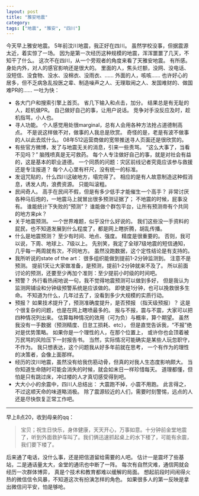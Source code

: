 ```yaml
---
layout: post
title: "雅安地震"
category: 
tags: ["地震", "雅安", "四川"]
---
```


今天早上雅安地震。
5年前汶川地震，我正好在四川。
虽然学校没事，但据震源太近，着实惊了一场。
因为是第一次经历这种规模的地震，浑浑噩噩了几天，不知干了什么。
这次不在四川，从一个旁观者的角度来看了天雅安地震。
有所感。
身处内外，对人的感官影响还是很大的。
里面的人，焦头烂额，没网、没电话、没短信、没食物、没水、没棉衣、没雨衣、……
外面的人，咳咳……
也许好心的居多，但不乏病急乱投医之辈、制造噪声之人、无理取闹之人、发国难财的、做国难PR的……
一吐为快：

   * 各大门户和搜索引擎上首页。
   省几下输入和点击，加分。
   结果总是有无耻的人，趁机做PR。
   自己做好自己的事，让用户说话。
   竞争对手没反应及时，趁机指骂，小人也。
   * 寻人功能。
   个人感觉用处很marginal，总有人会用各种方法抢占道德制高点。
   不是说这样做不对，做事的人我总是欣赏。
   奇怪的是，老是有波不做事的人以此去炫什么。
   08年512运营商做的宽带推送寻人页面还是很欣赏的。
   * 有些官方微博，发了与地震无关的消息，引来一些责骂。
   “这么大事了，当看不见吗？”
   脑残喷真是无可救药。
   每个人专注做好自己的事，就是对社会有益的，这是基本的职业道德。
   一个同质的问题：灾区前线记者究竟应该参与救援还是专注报道？
   每个人心里有杆尺，没有统一的标准。
   * 发诅咒贴的，什么四川这破地方，塌完得了。
   相应的是有人故意制造这种假消息，诱发人肉，浪费资源。
   只能叫滚粗。
   * 民间奇人。
   高手在民间不假，但是有多少低手才能催生一个高手？
   非常讨厌各种马后炮的，一地震马上就冒出很多预测证据了；
   不地震的时候，屁事没有。
   谁能统计下失败的“预测”？
   谁能做个群包平台，让所有预测帝有个共同的地方来pk？
   * 关于地震预测。
   一个世界难题，似乎没什么好说的。
   我们这些没一手资料的屁民，也不知道发展到什么程度了，都是网上瞎折腾，胡乱传播。
   * 什么是地震预测？
   至少有时间、地点、强度。
   精度是很重要的。
   否则，我可以说，下周、地球上、7级以上。
   先别笑，我定了全球7级地震的短信通知，几乎每一两周就有次，不同地方。
   虽然没跑数据，这个定性结论是有支持的。
   * 我所听说的state of the art：
   很多组织能做到提前1-2分钟监测到。
   注意不是预测。
   提前1天让大家做准备，是预测，提前1-2分钟就来不及了。
   所以前面讨论的预测，还要至少再加个准则：至少提前小时级的时间吧。
   * 预警？
   外行看热闹地说一句，我不觉得地震预测可以做到多好，
   但是我认为监测网铺设和分钟级预警系统是应该做的。
   即使是1分钟，也可以挽救很多生命。
   不知道为什么，几年过去了，没看到多少大规模的实质行动。
   * 预报？ 
   如果技术提升了，预测准确度提升，是否预报
   （指天级预报）？
   这是个很复杂的问题，也是在网上瞎喷最多的。
   报与不报，震与不震，大家可以把四种情况列出来。
   估算每种情况的效用（可为负）与概率，算个期望。
   虽然我没有一手数据（预测精度、日怠工损耗、etc），
   但是直觉告诉我，“不报”绝对是优势策略。
   如果你是一个理性的人，在那个位置上，
   或许你也会顶着被万民骂的风险压下一封报告书。
   当然，实际情况可能确实是某些人玩忽职守，不作为。
   我只想表达，这个问题我从好多年前就在思考，
   一个有作为的理性的决策者，会像上面那样。
   * 经历的汶川地震，虽然没有给我伤筋动骨，但真的对我人生态度影响颇大。
   当你知道生命随时可能会消失的时候，就会如末日一样珍惜每天。
   道理都懂，但怕是只有跳过床，冲过楼的人才真切感受得到吧。
   * 大大小小的余震中，四川人总结出：
   大震跑不掉，小震不用跑。
   此言得之，不过这顺天命的味道略消极。
   除了震源较近的人们，需要时刻警惕，远点的人还是尽快恢复正常工作吧。

------------------------

早上8点20，收到母亲的qq：

> 宝贝；祝生日快乐，身体健康，天天开心，万事如意。十分钟前金堂地震了，听到外面救护车叫了。我们俩迅速抓起桌上的水下楼了，可能有余震，我们要下楼了。

后来通了电话，没什么事，还是把信道留给需要的人吧。
估计一是震坏了些基站，二是通话量太大，金堂的通讯也中断了一阵。
每次有自然灾难，通信网就会经历一次群体博弈，
真是个技术和教育都难以缓解的局面。
想起前段时间闹得火热的微信信令风暴，不知道这次有扮演怎样的角色。
如果很多人的第一反映是拿出微信问平安，怕是够呛。

